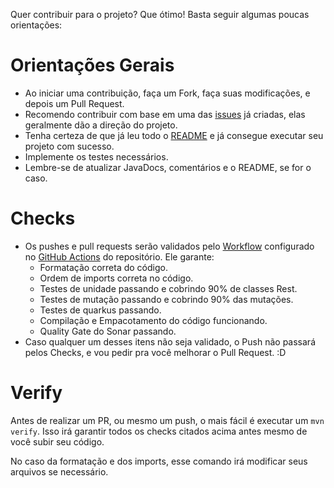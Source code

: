 Quer contribuir para o projeto? Que ótimo! Basta seguir algumas poucas orientações:

# Orientações Gerais
- Ao iniciar uma contribuição, faça um Fork, faça suas modificações, e depois um Pull Request.
- Recomendo contribuir com base em uma das [issues](https://github.com/rinaldodev/aplicacao-exemplo-quarkus/issues) já criadas, elas geralmente dão a direção do projeto.
- Tenha certeza de que já leu todo o [README](https://github.com/rinaldodev/aplicacao-exemplo-quarkus/blob/master/README.md) e já consegue executar seu projeto com sucesso.
- Implemente os testes necessários.
- Lembre-se de atualizar JavaDocs, comentários e o README, se for o caso.

# Checks
- Os pushes e pull requests serão validados pelo [Workflow](https://github.com/rinaldodev/aplicacao-exemplo-quarkus/blob/master/.github/workflows/maven.yml) configurado no [GitHub Actions](https://github.com/rinaldodev/aplicacao-exemplo-quarkus/actions) do repositório. Ele garante:
  - Formatação correta do código.
  - Ordem de imports correta no código.
  - Testes de unidade passando e cobrindo 90% de classes Rest.
  - Testes de mutação passando e cobrindo 90% das mutações.
  - Testes de quarkus passando.
  - Compilação e Empacotamento do código funcionando.
  - Quality Gate do Sonar passando.
- Caso qualquer um desses itens não seja validado, o Push não passará pelos Checks, e vou pedir pra você melhorar o Pull Request. :D

# Verify
Antes de realizar um PR, ou mesmo um push, o mais fácil é executar um `mvn verify`. 
Isso irá garantir todos os checks citados acima antes mesmo de você subir seu código.

No caso da formatação e dos imports, esse comando irá modificar seus arquivos se necessário.